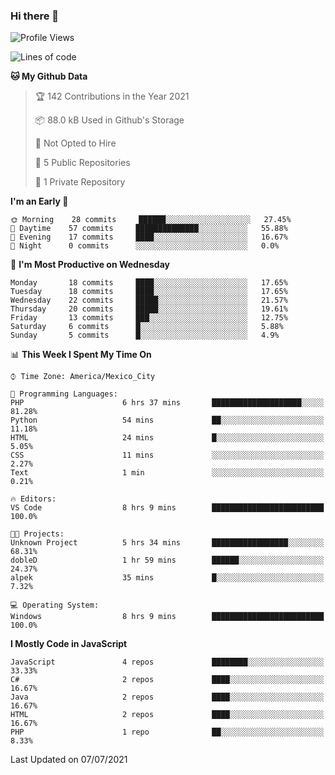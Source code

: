 ### Hi there 👋

<!--START_SECTION:waka-->
![Profile Views](http://img.shields.io/badge/Profile%20Views-0-blue)

![Lines of code](https://img.shields.io/badge/From%20Hello%20World%20I%27ve%20Written-1.8%20million%20lines%20of%20code-blue)

**🐱 My Github Data** 

> 🏆 142 Contributions in the Year 2021
 > 
> 📦 88.0 kB Used in Github's Storage 
 > 
> 🚫 Not Opted to Hire
 > 
> 📜 5 Public Repositories 
 > 
> 🔑 1 Private Repository 
 > 
**I'm an Early 🐤** 

```text
🌞 Morning    28 commits     ██████░░░░░░░░░░░░░░░░░░░   27.45% 
🌆 Daytime    57 commits     ██████████████░░░░░░░░░░░   55.88% 
🌃 Evening    17 commits     ████░░░░░░░░░░░░░░░░░░░░░   16.67% 
🌙 Night      0 commits      ░░░░░░░░░░░░░░░░░░░░░░░░░   0.0%

```
📅 **I'm Most Productive on Wednesday** 

```text
Monday       18 commits     ████░░░░░░░░░░░░░░░░░░░░░   17.65% 
Tuesday      18 commits     ████░░░░░░░░░░░░░░░░░░░░░   17.65% 
Wednesday    22 commits     █████░░░░░░░░░░░░░░░░░░░░   21.57% 
Thursday     20 commits     █████░░░░░░░░░░░░░░░░░░░░   19.61% 
Friday       13 commits     ███░░░░░░░░░░░░░░░░░░░░░░   12.75% 
Saturday     6 commits      █░░░░░░░░░░░░░░░░░░░░░░░░   5.88% 
Sunday       5 commits      █░░░░░░░░░░░░░░░░░░░░░░░░   4.9%

```


📊 **This Week I Spent My Time On** 

```text
⌚︎ Time Zone: America/Mexico_City

💬 Programming Languages: 
PHP                      6 hrs 37 mins       ████████████████████░░░░░   81.28% 
Python                   54 mins             ██░░░░░░░░░░░░░░░░░░░░░░░   11.18% 
HTML                     24 mins             █░░░░░░░░░░░░░░░░░░░░░░░░   5.05% 
CSS                      11 mins             ░░░░░░░░░░░░░░░░░░░░░░░░░   2.27% 
Text                     1 min               ░░░░░░░░░░░░░░░░░░░░░░░░░   0.21%

🔥 Editors: 
VS Code                  8 hrs 9 mins        █████████████████████████   100.0%

🐱‍💻 Projects: 
Unknown Project          5 hrs 34 mins       █████████████████░░░░░░░░   68.31% 
dobleD                   1 hr 59 mins        ██████░░░░░░░░░░░░░░░░░░░   24.37% 
alpek                    35 mins             █░░░░░░░░░░░░░░░░░░░░░░░░   7.32%

💻 Operating System: 
Windows                  8 hrs 9 mins        █████████████████████████   100.0%

```

**I Mostly Code in JavaScript** 

```text
JavaScript               4 repos             ████████░░░░░░░░░░░░░░░░░   33.33% 
C#                       2 repos             ████░░░░░░░░░░░░░░░░░░░░░   16.67% 
Java                     2 repos             ████░░░░░░░░░░░░░░░░░░░░░   16.67% 
HTML                     2 repos             ████░░░░░░░░░░░░░░░░░░░░░   16.67% 
PHP                      1 repo              ██░░░░░░░░░░░░░░░░░░░░░░░   8.33%

```



 Last Updated on 07/07/2021
<!--END_SECTION:waka-->

<!--
**JorgeGinez/JorgeGinez** is a ✨ _special_ ✨ repository because its `README.md` (this file) appears on your GitHub profile.

Here are some ideas to get you started:

- 🔭 I’m currently working on ...
- 🌱 I’m currently learning ...
- 👯 I’m looking to collaborate on ...
- 🤔 I’m looking for help with ...
- 💬 Ask me about ...
- 📫 How to reach me: ...
- 😄 Pronouns: ...
- ⚡ Fun fact: ...
-->

